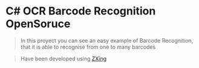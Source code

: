 # C# OCR Barcode Recognition OpenSoruce

>In this proyect you can see an easy example of Barcode Recognition, that it is able to recognise from one to many barcodes

> Have been developed using [ZXing](https://github.com/zxing)
